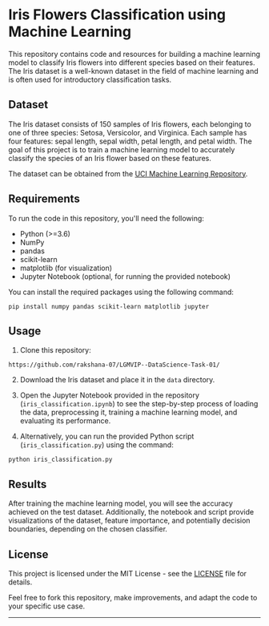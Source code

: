 # Iris Flowers Classification using Machine Learning

This repository contains code and resources for building a machine learning model to classify Iris flowers into different species based on their features. The Iris dataset is a well-known dataset in the field of machine learning and is often used for introductory classification tasks.

## Dataset

The Iris dataset consists of 150 samples of Iris flowers, each belonging to one of three species: Setosa, Versicolor, and Virginica. Each sample has four features: sepal length, sepal width, petal length, and petal width. The goal of this project is to train a machine learning model to accurately classify the species of an Iris flower based on these features.

The dataset can be obtained from the [UCI Machine Learning Repository](https://archive.ics.uci.edu/ml/datasets/iris).

## Requirements

To run the code in this repository, you'll need the following:

- Python (>=3.6)
- NumPy
- pandas
- scikit-learn
- matplotlib (for visualization)
- Jupyter Notebook (optional, for running the provided notebook)

You can install the required packages using the following command:

```
pip install numpy pandas scikit-learn matplotlib jupyter
```

## Usage

1. Clone this repository:

```
https://github.com/rakshana-07/LGMVIP--DataScience-Task-01/
```

2. Download the Iris dataset and place it in the `data` directory.

3. Open the Jupyter Notebook provided in the repository (`iris_classification.ipynb`) to see the step-by-step process of loading the data, preprocessing it, training a machine learning model, and evaluating its performance.

4. Alternatively, you can run the provided Python script (`iris_classification.py`) using the command:

```
python iris_classification.py

```

## Results

After training the machine learning model, you will see the accuracy achieved on the test dataset. Additionally, the notebook and script provide visualizations of the dataset, feature importance, and potentially decision boundaries, depending on the chosen classifier.

## License

This project is licensed under the MIT License - see the [LICENSE](LICENSE) file for details.

Feel free to fork this repository, make improvements, and adapt the code to your specific use case.

---
